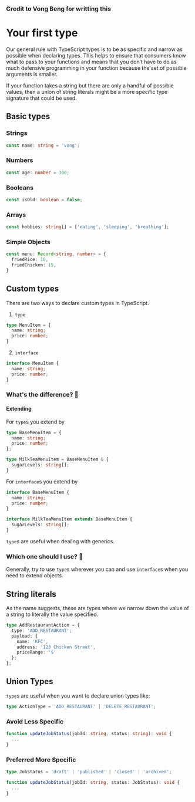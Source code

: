 ### Credit to Vong Beng for writting this

# Your first type

Our general rule with TypeScript types is to be as specific and narrow as possible when declaring types. This helps to ensure that consumers know what to pass to your functions and means that you don’t have to do as much defensive programming in your function because the set of possible arguments is smaller.

If your function takes a string but there are only a handful of possible values, then a union of string literals might be a more specific type signature that could be used.

## Basic types

### Strings
```ts
const name: string = 'vong';
```

### Numbers
```ts
const age: number = 300;
```

### Booleans
```ts
const isOld: boolean = false;
```

### Arrays
```ts
const hobbies: string[] = ['eating', 'sleeping', 'breathing'];
```

### Simple Objects
```ts
const menu: Record<string, number> = {
  friedRice: 10,
  friedChicken: 15,
}
```

## Custom types
There are two ways to declare custom types in TypeScript.

1. `type`
```ts
type MenuItem = {
  name: string;
  price: number;
}
```

2. `interface`
```ts
interface MenuItem {
  name: string;
  price: number;
}
```

### What's the difference? 🤷

#### Extending
For `type`s you extend by
```ts
type BaseMenuItem = {
  name: string;
  price: number;
};

type MilkTeaMenuItem = BaseMenuItem & {
  sugarLevels: string[];
}
```

For `interface`s you extend by
```ts
interface BaseMenuItem {
  name: string;
  price: number;
}

interface MilkTeaMenuItem extends BaseMenuItem {
  sugarLevels: string[];
}
```

`type`s are useful when dealing with generics.

### Which one should I use? 🤔

Generally, try to use `type`s wherever you can and use `interface`s when you need to extend objects.

## String literals
As the name suggests, these are types where we narrow down the value of a string to literally the value specified.
```ts
type AddRestaurantAction = {
  type: 'ADD_RESTAURANT';
  payload: {
    name: 'KFC',
    address: '123 Chicken Street',
    priceRange: '$'
  };
};
```

## Union Types
`type`s are useful when you want to declare union types like:
```ts
type ActionType = 'ADD_RESTAURANT' | 'DELETE_RESTAURANT';
```

### Avoid Less Specific

```ts
function updateJobStatus(jobId: string, status: string): void {
  ...
}
```

### Preferred More Specific

```ts
type JobStatus = 'draft' | 'published' | 'closed' | 'archived';

function updateJobStatus(jobId: string, status: JobStatus): void {
  ...
}
```
